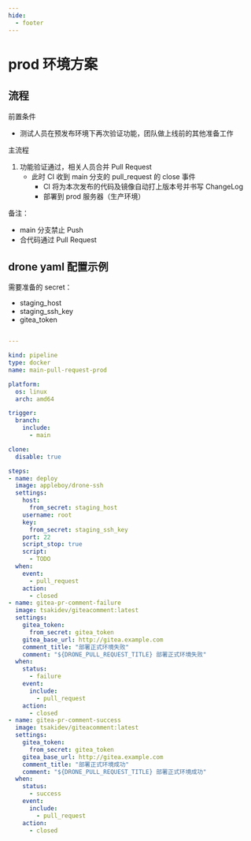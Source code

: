 ```yaml
---
hide:
  - footer
---
```


# prod 环境方案

## 流程

前置条件

- 测试人员在预发布环境下再次验证功能，团队做上线前的其他准备工作

主流程

1. 功能验证通过，相关人员合并 Pull Request
      - 此时 CI 收到 main 分支的 pull_request 的 close 事件
          - CI 将为本次发布的代码及镜像自动打上版本号并书写 ChangeLog
          - 部署到 prod 服务器（生产环境）

备注：

- main 分支禁止 Push
- 合代码通过 Pull Request

## drone yaml 配置示例

需要准备的 secret：

- staging_host
- staging_ssh_key
- gitea_token

```yaml

---

kind: pipeline
type: docker
name: main-pull-request-prod

platform:
  os: linux
  arch: amd64

trigger:
  branch:
    include:
      - main

clone:
  disable: true

steps:
- name: deploy
  image: appleboy/drone-ssh
  settings:
    host:
      from_secret: staging_host
    username: root
    key:
      from_secret: staging_ssh_key
    port: 22
    script_stop: true
    script:
      - TODO
  when:
    event:
      - pull_request
    action:
      - closed
- name: gitea-pr-comment-failure
  image: tsakidev/giteacomment:latest
  settings:
    gitea_token:
      from_secret: gitea_token
    gitea_base_url: http://gitea.example.com
    comment_title: "部署正式环境失败"
    comment: "${DRONE_PULL_REQUEST_TITLE} 部署正式环境失败"
  when:
    status: 
      - failure
    event:
      include:
        - pull_request
    action:
      - closed
- name: gitea-pr-comment-success
  image: tsakidev/giteacomment:latest
  settings:
    gitea_token:
      from_secret: gitea_token
    gitea_base_url: http://gitea.example.com
    comment_title: "部署正式环境成功"
    comment: "${DRONE_PULL_REQUEST_TITLE} 部署正式环境成功"
  when:
    status: 
      - success
    event:
      include:
        - pull_request
    action:
      - closed

```

